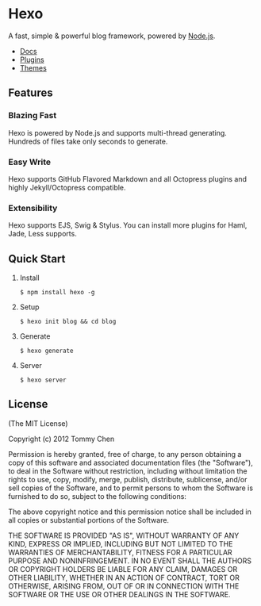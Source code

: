 # Hexo

A fast, simple & powerful blog framework, powered by [Node.js](http://nodejs.org).

- [Docs](http://zespia.tw/hexo/docs/)
- [Plugins](https://github.com/tommy351/hexo/wiki/Plugins)
- [Themes](https://github.com/tommy351/hexo/wiki/Themes)

## Features

### Blazing Fast

Hexo is powered by Node.js and supports multi-thread generating. Hundreds of files take only seconds to generate.

### Easy Write

Hexo supports GitHub Flavored Markdown and all Octopress plugins and highly Jekyll/Octopress compatible.

### Extensibility

Hexo supports EJS, Swig & Stylus. You can install more plugins for Haml, Jade, Less supports.

## Quick Start

1. Install

	```
	$ npm install hexo -g
	```
	
2. Setup

	```
	$ hexo init blog && cd blog
	```
	

3. Generate

	```
	$ hexo generate
	```

4. Server

	```
	$ hexo server
	```

## License

(The MIT License)

Copyright (c) 2012 Tommy Chen

Permission is hereby granted, free of charge, to any person obtaining a copy of this software and associated documentation files (the "Software"), to deal in the Software without restriction, including without limitation the rights to use, copy, modify, merge, publish, distribute, sublicense, and/or sell copies of the Software, and to permit persons to whom the Software is furnished to do so, subject to the following conditions:

The above copyright notice and this permission notice shall be included in all copies or substantial portions of the Software.

THE SOFTWARE IS PROVIDED "AS IS", WITHOUT WARRANTY OF ANY KIND, EXPRESS OR IMPLIED, INCLUDING BUT NOT LIMITED TO THE WARRANTIES OF MERCHANTABILITY, FITNESS FOR A PARTICULAR PURPOSE AND NONINFRINGEMENT. IN NO EVENT SHALL THE AUTHORS OR COPYRIGHT HOLDERS BE LIABLE FOR ANY CLAIM, DAMAGES OR OTHER LIABILITY, WHETHER IN AN ACTION OF CONTRACT, TORT OR OTHERWISE, ARISING FROM, OUT OF OR IN CONNECTION WITH THE SOFTWARE OR THE USE OR OTHER DEALINGS IN THE SOFTWARE.